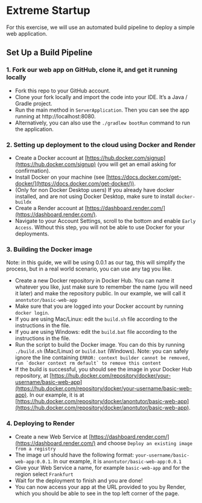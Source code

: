 # Extreme Startup
For this exercise, we will use an automated build pipeline to deploy a simple web application. 

## Set Up a Build Pipeline

### 1. Fork our web app on GitHub, clone it, and get it running locally

- Fork this repo to your GitHub account.
- Clone your fork locally and import the code into your IDE. 
It’s a Java / Gradle project.
- Run the main method in `ServerApplication`. Then you can see the app running at http://localhost:8080.
- Alternatively, you can also use the `./gradlew bootRun` command to run the application.

### 2. Setting up deployment to the cloud using Docker and Render
- Create a Docker account at [https://hub.docker.com/signup](https://hub.docker.com/signup) (you will get an email asking for confirmation).
- Install Docker on your machine (see [https://docs.docker.com/get-docker/](https://docs.docker.com/get-docker/)).
- (Only for non Docker Desktop users) If you already have docker installed, and are not using Docker Desktop, make sure to install `docker-buildx`
- Create a Render account at [https://dashboard.render.com/](https://dashboard.render.com/).
- Navigate to your Account Settings, scroll to the bottom and enable `Early Access`. Without this step, you will not be able to use Docker for your deployments.

### 3. Building the Docker image

Note: in this guide, we will be using 0.0.1 as our tag, this will simplify the process, but in a real world scenario, you can use any tag you like.
- Create a new Docker repository in Docker Hub. You can name it whatever you like, just make sure to remember the name (you will need it later) and make the repository public. In our example, we will call it `anontutor/basic-web-app`
- Make sure that you are logged into your Docker account by running `docker login`.
- If you are using Mac/Linux: edit the `build.sh` file according to the instructions in the file.
- If you are using Windows: edit the `build.bat` file according to the instructions in the file.
- Run the script to build the Docker image. You can do this by running `./build.sh` (Mac/Linux) or `build.bat` (Windows).
Note: you can safely ignore the line containing ```ERROR: context builder cannot be removed, run `docker context rm default` to remove this content```
- If the build is successful, you should see the image in your Docker Hub repository, at [https://hub.docker.com/repository/docker/your-username/basic-web-app](https://hub.docker.com/repository/docker/your-username/basic-web-app). In our example, it is at [https://hub.docker.com/repository/docker/anontutor/basic-web-app](https://hub.docker.com/repository/docker/anontutor/basic-web-app).

### 4. Deploying to Render
- Create a new Web Service at [https://dashboard.render.com/](https://dashboard.render.com/) and choose `Deploy an existing image from a registry`
- The image url should have the following format: `your-username/basic-web-app:0.0.1`. In our example, it is `anontutor/basic-web-app:0.0.1`
- Give your Web Service a name, for example `basic-web-app` and for the region select `Frankfurt`
- Wait for the deployment to finish and you are done!
- You can now access your app at the URL provided to you by Render, which you should be able to see in the top left corner of the page.
